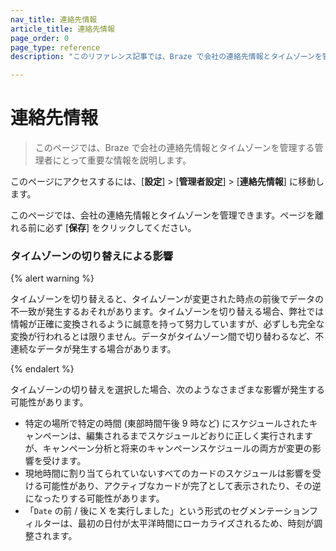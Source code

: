 ```yaml
---
nav_title: 連絡先情報
article_title: 連絡先情報
page_order: 0
page_type: reference
description: "このリファレンス記事では、Braze で会社の連絡先情報とタイムゾーンを管理する管理者にとって重要な情報を説明します。"

---
```


# 連絡先情報

<style>
.fa-crown {
  color: gold;
}
</style>

> このページでは、Braze で会社の連絡先情報とタイムゾーンを管理する管理者にとって重要な情報を説明します。

このページにアクセスするには、[**設定**] > [**管理者設定**] > [**連絡先情報**] に移動します。

このページでは、会社の連絡先情報とタイムゾーンを管理できます。ページを離れる前に必ず [**保存**] をクリックしてください。

### タイムゾーンの切り替えによる影響

{% alert warning %}

タイムゾーンを切り替えると、タイムゾーンが変更された時点の前後でデータの不一致が発生するおそれがあります。タイムゾーンを切り替える場合、弊社では情報が正確に変換されるように誠意を持って努力していますが、必ずしも完全な変換が行われるとは限りません。データがタイムゾーン間で切り替わるなど、不連続なデータが発生する場合があります。

{% endalert %}

タイムゾーンの切り替えを選択した場合、次のようなさまざまな影響が発生する可能性があります。

- 特定の場所で特定の時間 (東部時間午後 9 時など) にスケジュールされたキャンペーンは、編集されるまでスケジュールどおりに正しく実行されますが、キャンペーン分析と将来のキャンペーンスケジュールの両方が変更の影響を受けます。
- 現地時間に割り当てられていないすべてのカードのスケジュールは影響を受ける可能性があり、アクティブなカードが完了として表示されたり、その逆になったりする可能性があります。
- 「`Date` の前 / 後に X を実行しました」という形式のセグメンテーションフィルターは、最初の日付が太平洋時間にローカライズされるため、時刻が調整されます。